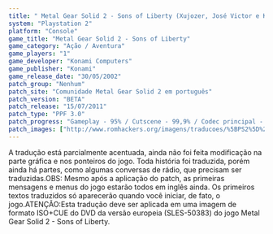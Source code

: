 ```yaml
---
title: " Metal Gear Solid 2 - Sons of Liberty (Xujozer, José Victor e Kingcobra)"
system: "Playstation 2"
platform: "Console"
game_title: "Metal Gear Solid 2 - Sons of Liberty"
game_category: "Ação / Aventura"
game_players: "1"
game_developer: "Konami Computers"
game_publisher: "Konami"
game_release_date: "30/05/2002"
patch_group: "Nenhum"
patch_site: "Comunidade Metal Gear Solid 2 em português"
patch_version: "BETA"
patch_release: "15/07/2011"
patch_type: "PPF 3.0"
patch_progress: "Gameplay - 95% / Cutscene - 99,9% / Codec principal - 99,9% / Codec secundário - 60% / Gráficos - 0%"
patch_images: ["http://www.romhackers.org/imagens/traducoes/%5BPS2%5D%20Metal%20Gear%20Solid%202%20-%20Sons%20of%20Liberty%20-%20Xujozer%20-%201.jpg","http://www.romhackers.org/imagens/traducoes/%5BPS2%5D%20Metal%20Gear%20Solid%202%20-%20Sons%20of%20Liberty%20-%20Xujozer%20-%202.jpg","http://www.romhackers.org/imagens/traducoes/%5BPS2%5D%20Metal%20Gear%20Solid%202%20-%20Sons%20of%20Liberty%20-%20Xujozer%20-%203.jpg"]
---
```

A tradução está parcialmente acentuada, ainda não foi feita modificação na parte gráfica e nos ponteiros do jogo. Toda história foi traduzida, porém ainda há partes, como algumas conversas de rádio, que precisam ser traduzidas.OBS: Mesmo após a aplicação do patch, as primeiras mensagens e menus do jogo estarão todos em inglês ainda. Os primeiros textos traduzidos só aparecerão quando você iniciar, de fato, o jogo.ATENÇÃO:Esta tradução deve ser aplicada em uma imagem de formato ISO+CUE do DVD da versão europeia (SLES-50383) do jogo Metal Gear Solid 2 - Sons of Liberty.